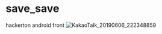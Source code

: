 # save_save
hackerton android front
![KakaoTalk_20190606_222348859](./KakaoTalk_20190606_222348859.jpeg)
